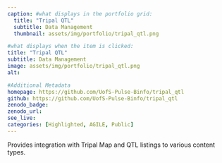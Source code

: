 ```yaml
---
caption: #what displays in the portfolio grid:
  title: "Tripal QTL"
  subtitle: Data Management
  thumbnail: assets/img/portfolio/tripal_qtl.png

#what displays when the item is clicked:
title: "Tripal QTL"
subtitle: Data Management
image: assets/img/portfolio/tripal_qtl.png
alt:

#Additional Metadata
homepage: https://github.com/UofS-Pulse-Binfo/tripal_qtl
github: https://github.com/UofS-Pulse-Binfo/tripal_qtl
zenodo_badge:
zenodo_url:
see_live:
categories: [Highlighted, AGILE, Public]
---
```


Provides integration with Tripal Map and QTL listings to various content types.
